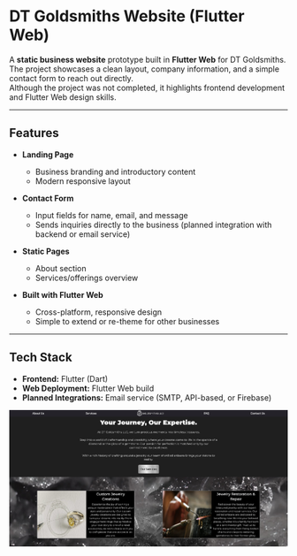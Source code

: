 # DT Goldsmiths Website (Flutter Web)

A **static business website** prototype built in **Flutter Web** for DT Goldsmiths.  
The project showcases a clean layout, company information, and a simple contact form to reach out directly.  
Although the project was not completed, it highlights frontend development and Flutter Web design skills.  

---

## Features

- **Landing Page**  
  - Business branding and introductory content  
  - Modern responsive layout  

- **Contact Form**  
  - Input fields for name, email, and message  
  - Sends inquiries directly to the business (planned integration with backend or email service)  

- **Static Pages**  
  - About section  
  - Services/offerings overview  

- **Built with Flutter Web**  
  - Cross-platform, responsive design  
  - Simple to extend or re-theme for other businesses  

---

## Tech Stack

- **Frontend:** Flutter (Dart)  
- **Web Deployment:** Flutter Web build  
- **Planned Integrations:** Email service (SMTP, API-based, or Firebase)  

![Landing0](assets/Landing.png)
